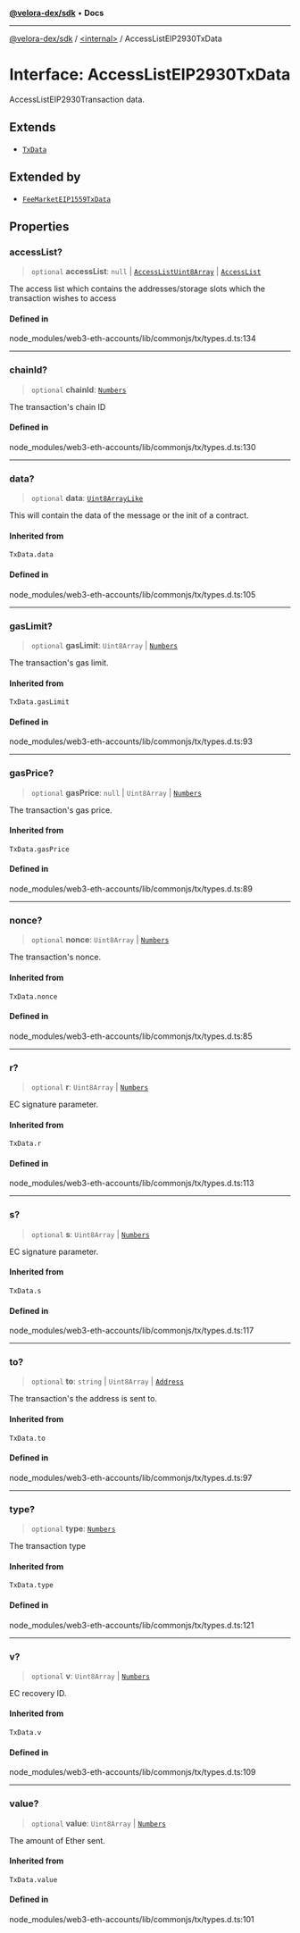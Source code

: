 [**@velora-dex/sdk**](../../README.md) • **Docs**

***

[@velora-dex/sdk](../../globals.md) / [\<internal\>](../README.md) / AccessListEIP2930TxData

# Interface: AccessListEIP2930TxData

AccessListEIP2930Transaction data.

## Extends

- [`TxData`](../type-aliases/TxData.md)

## Extended by

- [`FeeMarketEIP1559TxData`](FeeMarketEIP1559TxData.md)

## Properties

### accessList?

> `optional` **accessList**: `null` \| [`AccessListUint8Array`](../type-aliases/AccessListUint8Array.md) \| [`AccessList`](../type-aliases/AccessList.md)

The access list which contains the addresses/storage slots which the transaction wishes to access

#### Defined in

node\_modules/web3-eth-accounts/lib/commonjs/tx/types.d.ts:134

***

### chainId?

> `optional` **chainId**: [`Numbers`](../type-aliases/Numbers.md)

The transaction's chain ID

#### Defined in

node\_modules/web3-eth-accounts/lib/commonjs/tx/types.d.ts:130

***

### data?

> `optional` **data**: [`Uint8ArrayLike`](../type-aliases/Uint8ArrayLike.md)

This will contain the data of the message or the init of a contract.

#### Inherited from

`TxData.data`

#### Defined in

node\_modules/web3-eth-accounts/lib/commonjs/tx/types.d.ts:105

***

### gasLimit?

> `optional` **gasLimit**: `Uint8Array` \| [`Numbers`](../type-aliases/Numbers.md)

The transaction's gas limit.

#### Inherited from

`TxData.gasLimit`

#### Defined in

node\_modules/web3-eth-accounts/lib/commonjs/tx/types.d.ts:93

***

### gasPrice?

> `optional` **gasPrice**: `null` \| `Uint8Array` \| [`Numbers`](../type-aliases/Numbers.md)

The transaction's gas price.

#### Inherited from

`TxData.gasPrice`

#### Defined in

node\_modules/web3-eth-accounts/lib/commonjs/tx/types.d.ts:89

***

### nonce?

> `optional` **nonce**: `Uint8Array` \| [`Numbers`](../type-aliases/Numbers.md)

The transaction's nonce.

#### Inherited from

`TxData.nonce`

#### Defined in

node\_modules/web3-eth-accounts/lib/commonjs/tx/types.d.ts:85

***

### r?

> `optional` **r**: `Uint8Array` \| [`Numbers`](../type-aliases/Numbers.md)

EC signature parameter.

#### Inherited from

`TxData.r`

#### Defined in

node\_modules/web3-eth-accounts/lib/commonjs/tx/types.d.ts:113

***

### s?

> `optional` **s**: `Uint8Array` \| [`Numbers`](../type-aliases/Numbers.md)

EC signature parameter.

#### Inherited from

`TxData.s`

#### Defined in

node\_modules/web3-eth-accounts/lib/commonjs/tx/types.d.ts:117

***

### to?

> `optional` **to**: `string` \| `Uint8Array` \| [`Address`](../classes/Address.md)

The transaction's the address is sent to.

#### Inherited from

`TxData.to`

#### Defined in

node\_modules/web3-eth-accounts/lib/commonjs/tx/types.d.ts:97

***

### type?

> `optional` **type**: [`Numbers`](../type-aliases/Numbers.md)

The transaction type

#### Inherited from

`TxData.type`

#### Defined in

node\_modules/web3-eth-accounts/lib/commonjs/tx/types.d.ts:121

***

### v?

> `optional` **v**: `Uint8Array` \| [`Numbers`](../type-aliases/Numbers.md)

EC recovery ID.

#### Inherited from

`TxData.v`

#### Defined in

node\_modules/web3-eth-accounts/lib/commonjs/tx/types.d.ts:109

***

### value?

> `optional` **value**: `Uint8Array` \| [`Numbers`](../type-aliases/Numbers.md)

The amount of Ether sent.

#### Inherited from

`TxData.value`

#### Defined in

node\_modules/web3-eth-accounts/lib/commonjs/tx/types.d.ts:101
